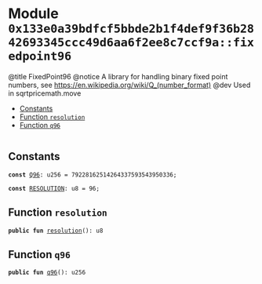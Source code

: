 
<a id="0x133e0a39bdfcf5bbde2b1f4def9f36b2842693345ccc49d6aa6f2ee8c7ccf9a_fixedpoint96"></a>

# Module `0x133e0a39bdfcf5bbde2b1f4def9f36b2842693345ccc49d6aa6f2ee8c7ccf9a::fixedpoint96`

@title FixedPoint96
@notice A library for handling binary fixed point numbers, see https://en.wikipedia.org/wiki/Q_(number_format)
@dev Used in sqrtpricemath.move


-  [Constants](#@Constants_0)
-  [Function `resolution`](#0x133e0a39bdfcf5bbde2b1f4def9f36b2842693345ccc49d6aa6f2ee8c7ccf9a_fixedpoint96_resolution)
-  [Function `q96`](#0x133e0a39bdfcf5bbde2b1f4def9f36b2842693345ccc49d6aa6f2ee8c7ccf9a_fixedpoint96_q96)


<pre><code></code></pre>



<a id="@Constants_0"></a>

## Constants


<a id="0x133e0a39bdfcf5bbde2b1f4def9f36b2842693345ccc49d6aa6f2ee8c7ccf9a_fixedpoint96_Q96"></a>



<pre><code><b>const</b> <a href="fixedpoint96.md#0x133e0a39bdfcf5bbde2b1f4def9f36b2842693345ccc49d6aa6f2ee8c7ccf9a_fixedpoint96_Q96">Q96</a>: u256 = 79228162514264337593543950336;
</code></pre>



<a id="0x133e0a39bdfcf5bbde2b1f4def9f36b2842693345ccc49d6aa6f2ee8c7ccf9a_fixedpoint96_RESOLUTION"></a>



<pre><code><b>const</b> <a href="fixedpoint96.md#0x133e0a39bdfcf5bbde2b1f4def9f36b2842693345ccc49d6aa6f2ee8c7ccf9a_fixedpoint96_RESOLUTION">RESOLUTION</a>: u8 = 96;
</code></pre>



<a id="0x133e0a39bdfcf5bbde2b1f4def9f36b2842693345ccc49d6aa6f2ee8c7ccf9a_fixedpoint96_resolution"></a>

## Function `resolution`



<pre><code><b>public</b> <b>fun</b> <a href="fixedpoint96.md#0x133e0a39bdfcf5bbde2b1f4def9f36b2842693345ccc49d6aa6f2ee8c7ccf9a_fixedpoint96_resolution">resolution</a>(): u8
</code></pre>



<a id="0x133e0a39bdfcf5bbde2b1f4def9f36b2842693345ccc49d6aa6f2ee8c7ccf9a_fixedpoint96_q96"></a>

## Function `q96`



<pre><code><b>public</b> <b>fun</b> <a href="fixedpoint96.md#0x133e0a39bdfcf5bbde2b1f4def9f36b2842693345ccc49d6aa6f2ee8c7ccf9a_fixedpoint96_q96">q96</a>(): u256
</code></pre>
